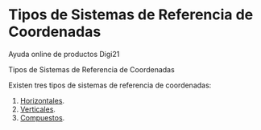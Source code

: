 # Tipos de Sistemas de Referencia de Coordenadas

Ayuda online de productos Digi21

Tipos de Sistemas de Referencia de Coordenadas

Existen tres tipos de sistemas de referencia de coordenadas:

1. [Horizontales](/digi3d-net/sistemas-referencia-coordenadas/introduccion-sistemas-referencia-coordenadas/tipos-sistemas-referencia-coordenadas/SistemasDeReferenciaDeCoordenadasHorizontales.html).
2. [Verticales](/digi3d-net/sistemas-referencia-coordenadas/introduccion-sistemas-referencia-coordenadas/tipos-sistemas-referencia-coordenadas/SistemasDeReferenciaDeCoordenadasVerticales.html).
3. [Compuestos](/digi3d-net/sistemas-referencia-coordenadas/introduccion-sistemas-referencia-coordenadas/tipos-sistemas-referencia-coordenadas/SistemasDeReferenciaDeCoordenadasCompuestos.html).

